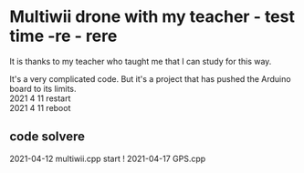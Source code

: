 # Multiwii drone with my teacher  - test time -re - rere

It is thanks to my teacher who taught me that I can study for this way.

It's a very complicated code.  But it's a project that has pushed the Arduino board to its limits.  
2021 4 11 restart  
2021 4 11 reboot  

## code solvere

2021-04-12 multiwii.cpp start !
2021-04-17 GPS.cpp